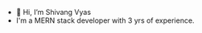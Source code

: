 - 👋 Hi, I’m Shivang Vyas
- I'm a MERN stack developer with 3 yrs of experience.

<!---
shvng3112/shvng3112 is a ✨ special ✨ repository because its `README.md` (this file) appears on your GitHub profile.
You can click the Preview link to take a look at your changes.
--->

